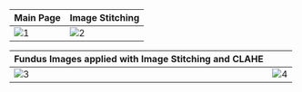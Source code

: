 | Main Page                                                                             | Image Stitching |
| ------------------------------------------------------------------------------------- | ------------------------------------------------------------------------------------- |
| ![1](https://github.com/user-attachments/assets/a928c66c-a18a-4476-8597-6d0e7087e0a4) | ![2](https://github.com/user-attachments/assets/d7622e6a-ad8b-4ca4-aac1-25e034b4d339) |

| Fundus Images applied with Image Stitching and CLAHE                                  |                                                                                       |
| ------------------------------------------------------------------------------------- | ------------------------------------------------------------------------------------- |
| ![3](https://github.com/user-attachments/assets/67192aff-e9d8-4c8c-ba84-3d7727e191aa) | ![4](https://github.com/user-attachments/assets/db3656b3-4d69-497d-8674-6a581df934f8) |
